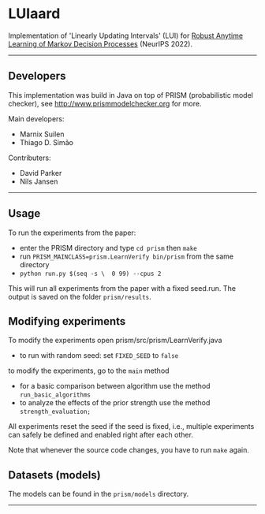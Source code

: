 # LUIaard

Implementation of 'Linearly Updating Intervals' (LUI) for [Robust Anytime Learning of Markov Decision Processes](https://arxiv.org/abs/2205.15827) (NeurIPS 2022).

---

## Developers

This implementation was build in Java on top of PRISM (probabilistic model checker), see  http://www.prismmodelchecker.org for more.

Main developers:
* Marnix Suilen
* Thiago D. Simão

Contributers:
* David Parker
* Nils Jansen

---


## Usage

To run the experiments from the paper:

 * enter the PRISM directory and type `cd prism` then `make`
 * run `PRISM_MAINCLASS=prism.LearnVerify bin/prism` from the same directory
 * `python run.py $(seq -s \  0 99) --cpus 2`

This will run all experiments from the paper with a fixed seed.run.
The output is saved on the folder `prism/results`.

## Modifying experiments

To modify the experiments open prism/src/prism/LearnVerify.java

 * to run with random seed: set `FIXED_SEED` to `false`

to modify the experiments, go to the `main` method

 * for a basic comparison between algorithm use the method `run_basic_algorithms`
 * to analyze the effects of the prior strength use the method `strength_evaluation;`

All experiments reset the seed if the seed is fixed, i.e., multiple experiments can safely be defined and enabled right after each other.

Note that whenever the source code changes, you have to run `make` again.

## Datasets (models)

The models can be found in the `prism/models` directory.


***
